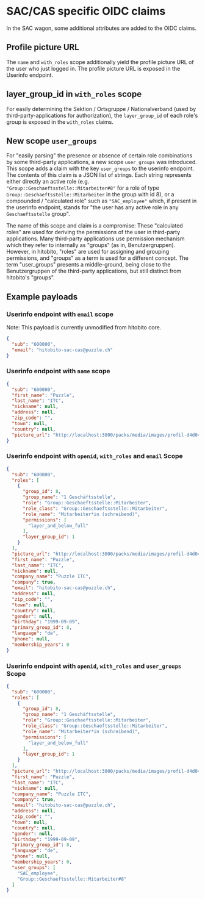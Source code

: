 # SAC/CAS specific OIDC claims

In the SAC wagon, some additional attributes are added to the OIDC claims.

## Profile picture URL
The `name` and `with_roles` scope additionally yield the profile picture URL of the user who just logged in. The profile picture URL is exposed in the Userinfo endpoint.

## layer_group_id in `with_roles` scope
For easily determining the Sektion / Ortsgruppe / Nationalverband (used by third-party-applications for authorization), the `layer_group_id` of each role's group is exposed in the `with_roles` claims.

## New scope `user_groups`
For "easily parsing" the presence or absence of certain role combinations by some third-party applications, a new scope `user_groups` was introduced.
This scope adds a claim with the key `user_groups` to the userinfo endpoint. The contents of this claim is a JSON list of strings. Each string represents either directly an active role (e.g. `"Group::Geschaeftsstelle::Mitarbeiter#8"` for a role of type `Group::Geschaeftsstelle::Mitarbeiter` in the group with id 8), or a compounded / "calculated role" such as `"SAC_employee"` which, if present in the userinfo endpoint, stands for "the user has any active role in any `Geschaeftsstelle` group".

The name of this scope and claim is a compromise: These "calculated roles" are used for deriving the permissions of the user in third-party applications. Many third-party applications use permission mechanism which they refer to internally as "groups" (as in, Benutzergruppen). However, in hitobito, "roles" are used for assigning and grouping permissions, and "groups" as a term is used for a different concept. The term "user_groups" presents a middle-ground, being close to the Benutzergruppen of the third-party applications, but still distinct from hitobito's "groups".

## Example payloads

### Userinfo endpoint with `email` scope
Note: This payload is currently unmodified from hitobito core.
```json
{
  "sub": "600000",
  "email": "hitobito-sac-cas@puzzle.ch"
}
```

### Userinfo endpoint with `name` scope
```json
{
  "sub": "600000",
  "first_name": "Puzzle",
  "last_name": "ITC",
  "nickname": null,
  "address": null,
  "zip_code": "",
  "town": null,
  "country": null,
  "picture_url": "http://localhost:3000/packs/media/images/profil-d4d04543c5d265981cecf6ce059f2c5d.png"
}
```

### Userinfo endpoint with `openid`, `with_roles` and `email` Scope
```json
{
  "sub": "600000",
  "roles": [
    {
      "group_id": 8,
      "group_name": "1 Geschäftsstelle",
      "role": "Group::Geschaeftsstelle::Mitarbeiter",
      "role_class": "Group::Geschaeftsstelle::Mitarbeiter",
      "role_name": "Mitarbeiter*in (schreibend)",
      "permissions": [
        "layer_and_below_full"
      ],
      "layer_group_id": 1
    }
  ],
  "picture_url": "http://localhost:3000/packs/media/images/profil-d4d04543c5d265981cecf6ce059f2c5d.png",
  "first_name": "Puzzle",
  "last_name": "ITC",
  "nickname": null,
  "company_name": "Puzzle ITC",
  "company": true,
  "email": "hitobito-sac-cas@puzzle.ch",
  "address": null,
  "zip_code": "",
  "town": null,
  "country": null,
  "gender": null,
  "birthday": "1999-09-09",
  "primary_group_id": 8,
  "language": "de",
  "phone": null,
  "membership_years": 0
}
```

### Userinfo endpoint with `openid`, `with_roles` and `user_groups` Scope
```json
{
  "sub": "600000",
  "roles": [
    {
      "group_id": 8,
      "group_name": "1 Geschäftsstelle",
      "role": "Group::Geschaeftsstelle::Mitarbeiter",
      "role_class": "Group::Geschaeftsstelle::Mitarbeiter",
      "role_name": "Mitarbeiter*in (schreibend)",
      "permissions": [
        "layer_and_below_full"
      ],
      "layer_group_id": 1
    }
  ],
  "picture_url": "http://localhost:3000/packs/media/images/profil-d4d04543c5d265981cecf6ce059f2c5d.png",
  "first_name": "Puzzle",
  "last_name": "ITC",
  "nickname": null,
  "company_name": "Puzzle ITC",
  "company": true,
  "email": "hitobito-sac-cas@puzzle.ch",
  "address": null,
  "zip_code": "",
  "town": null,
  "country": null,
  "gender": null,
  "birthday": "1999-09-09",
  "primary_group_id": 8,
  "language": "de",
  "phone": null,
  "membership_years": 0,
  "user_groups": [
    "SAC_employee",
    "Group::Geschaeftsstelle::Mitarbeiter#8"
  ]
}
```
